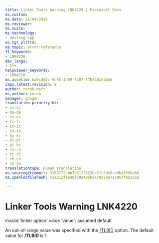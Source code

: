 ```yaml
---
title: Linker Tools Warning LNK4220 | Microsoft Docs
ms.custom: 
ms.date: 11/04/2016
ms.reviewer: 
ms.suite: 
ms.technology:
- devlang-cpp
ms.tgt_pltfrm: 
ms.topic: error-reference
f1_keywords:
- LNK4220
dev_langs:
- C++
helpviewer_keywords:
- LNK4220
ms.assetid: ba0cddfc-9c56-4a09-8207-f7b840a24b4d
caps.latest.revision: 8
author: corob-msft
ms.author: corob
manager: ghogen
translation.priority.ht:
- cs-cz
- de-de
- es-es
- fr-fr
- it-it
- ja-jp
- ko-kr
- pl-pl
- pt-br
- ru-ru
- tr-tr
- zh-cn
- zh-tw
translationtype: Human Translation
ms.sourcegitcommit: 3168772cbb7e8127523bc2fc2da5cc9b4f59beb8
ms.openlocfilehash: 51a312fee48f39a425b9a79a25671c96ff4a265d

---
```

# Linker Tools Warning LNK4220
invalid 'linker option' value 'value'; assumed default  
  
 An out-of-range value was specified with the [/TLBID](../../build/reference/tlbid-specify-resource-id-for-typelib.md) option. The default value for **/TLBID** is 1.


<!--HONumber=Jan17_HO1-->


